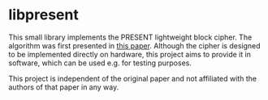 # libpresent

This small library implements the PRESENT lightweight block cipher. The
algorithm was first presented in [this paper](https://link.springer.com/chapter/10.1007%2F978-3-540-74735-2_31).
Although the cipher is designed to be implemented directly on hardware,
this project aims to provide it in software, which can be used e.g. for
testing purposes.

This project is independent of the original paper and not affiliated with
the authors of that paper in any way.
